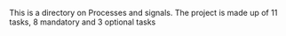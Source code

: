 This is a directory on Processes and signals. The project is made up of 11 tasks, 8 mandatory and 3 optional tasks
